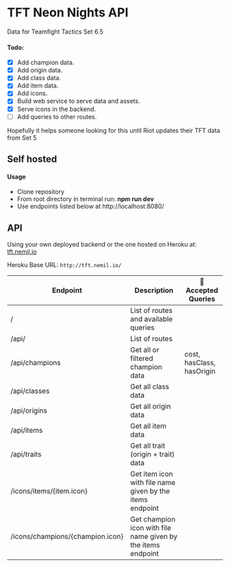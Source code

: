 # TFT Neon Nights API

Data for Teamfight Tactics Set 6.5

#### Todo:

- [x] Add champion data.
- [x] Add origin data.
- [x] Add class data.
- [x] Add item data.
- [x] Add icons.
- [x] Build web service to serve data and assets.
- [x] Serve icons in the backend.
- [ ] Add queries to other routes.

Hopefully it helps someone looking for this until Riot updates their TFT data from Set 5

## Self hosted

#### Usage

- Clone repository
- From root directory in terminal run: **npm run dev**
- Use endpoints listed below at http://localhost:8080/

## API

Using your own deployed backend or the one hosted on Heroku at: [tft.nemil.io](https://tft.nemil.io/api/)

Heroku Base URL: `http://tft.nemil.io/`

| Endpoint                         | Description                                                  | 📝 Accepted Queries       |
| -------------------------------- | ------------------------------------------------------------ | ------------------------- |
| /                                | List of routes and available queries                         |                           |
| /api/                            | List of routes                                               |                           |
| /api/champions                   | Get all or filtered champion data                            | cost, hasClass, hasOrigin |
| /api/classes                     | Get all class data                                           |                           |
| /api/origins                     | Get all origin data                                          |                           |
| /api/items                       | Get all item data                                            |                           |
| /api/traits                      | Get all trait (origin + trait) data                          |                           |
| /icons/items/{item.icon}         | Get item icon with file name given by the items endpoint     |                           |
| /icons/champions/{champion.icon} | Get champion icon with file name given by the items endpoint |                           |
